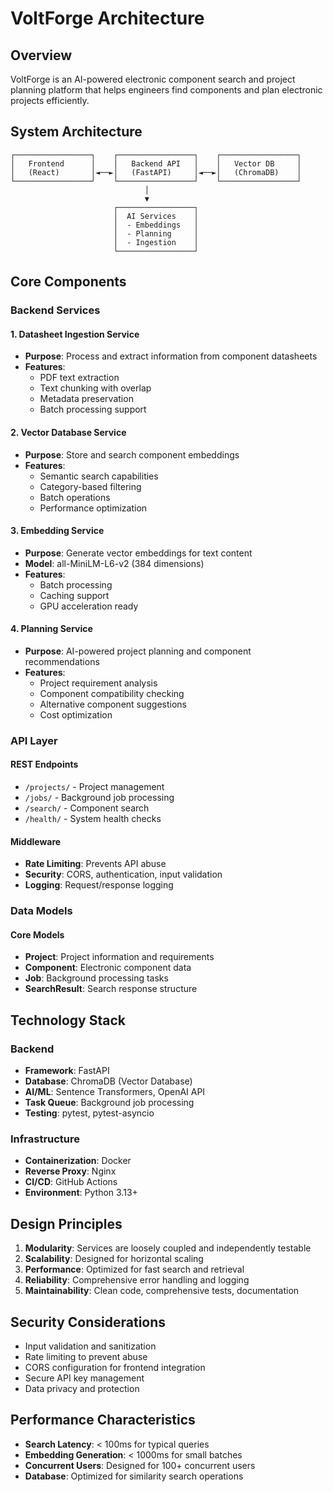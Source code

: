 # VoltForge Architecture

## Overview

VoltForge is an AI-powered electronic component search and project planning platform that helps engineers find components and plan electronic projects efficiently.

## System Architecture

```
┌─────────────────┐    ┌─────────────────┐    ┌─────────────────┐
│   Frontend      │    │   Backend API   │    │   Vector DB     │
│   (React)       │◄──►│   (FastAPI)     │◄──►│   (ChromaDB)    │
└─────────────────┘    └─────────────────┘    └─────────────────┘
                              │
                              ▼
                       ┌─────────────────┐
                       │  AI Services    │
                       │  - Embeddings   │
                       │  - Planning     │
                       │  - Ingestion    │
                       └─────────────────┘
```

## Core Components

### Backend Services

#### 1. Datasheet Ingestion Service
- **Purpose**: Process and extract information from component datasheets
- **Features**:
  - PDF text extraction
  - Text chunking with overlap
  - Metadata preservation
  - Batch processing support

#### 2. Vector Database Service
- **Purpose**: Store and search component embeddings
- **Features**:
  - Semantic search capabilities
  - Category-based filtering
  - Batch operations
  - Performance optimization

#### 3. Embedding Service
- **Purpose**: Generate vector embeddings for text content
- **Model**: all-MiniLM-L6-v2 (384 dimensions)
- **Features**:
  - Batch processing
  - Caching support
  - GPU acceleration ready

#### 4. Planning Service
- **Purpose**: AI-powered project planning and component recommendations
- **Features**:
  - Project requirement analysis
  - Component compatibility checking
  - Alternative component suggestions
  - Cost optimization

### API Layer

#### REST Endpoints
- `/projects/` - Project management
- `/jobs/` - Background job processing
- `/search/` - Component search
- `/health/` - System health checks

#### Middleware
- **Rate Limiting**: Prevents API abuse
- **Security**: CORS, authentication, input validation
- **Logging**: Request/response logging

### Data Models

#### Core Models
- **Project**: Project information and requirements
- **Component**: Electronic component data
- **Job**: Background processing tasks
- **SearchResult**: Search response structure

## Technology Stack

### Backend
- **Framework**: FastAPI
- **Database**: ChromaDB (Vector Database)
- **AI/ML**: Sentence Transformers, OpenAI API
- **Task Queue**: Background job processing
- **Testing**: pytest, pytest-asyncio

### Infrastructure
- **Containerization**: Docker
- **Reverse Proxy**: Nginx
- **CI/CD**: GitHub Actions
- **Environment**: Python 3.13+

## Design Principles

1. **Modularity**: Services are loosely coupled and independently testable
2. **Scalability**: Designed for horizontal scaling
3. **Performance**: Optimized for fast search and retrieval
4. **Reliability**: Comprehensive error handling and logging
5. **Maintainability**: Clean code, comprehensive tests, documentation

## Security Considerations

- Input validation and sanitization
- Rate limiting to prevent abuse
- CORS configuration for frontend integration
- Secure API key management
- Data privacy and protection

## Performance Characteristics

- **Search Latency**: < 100ms for typical queries
- **Embedding Generation**: < 1000ms for small batches
- **Concurrent Users**: Designed for 100+ concurrent users
- **Database**: Optimized for similarity search operations